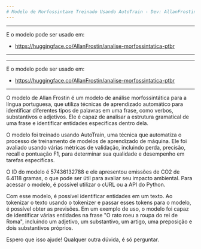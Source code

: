 ```yaml
---
# Modelo de Morfossintaxe Treinado Usando AutoTrain - Dev: AllanFrostin
---
```


---
E o modelo pode ser usado em: 
- https://huggingface.co/AllanFrostin/analise-morfossintatica-ptbr
---

---
E o modelo pode ser usado em: 
- https://huggingface.co/AllanFrostin/analise-morfossintatica-ptbr
---

O modelo de Allan Frostin é um modelo de análise morfossintática para a língua portuguesa, que utiliza técnicas de aprendizado automático para identificar diferentes tipos de palavras em uma frase, como verbos, substantivos e adjetivos. Ele é capaz de analisar a estrutura gramatical de uma frase e identificar entidades específicas dentro dela.

O modelo foi treinado usando AutoTrain, uma técnica que automatiza o processo de treinamento de modelos de aprendizado de máquina. Ele foi avaliado usando várias métricas de validação, incluindo perda, precisão, recall e pontuação F1, para determinar sua qualidade e desempenho em tarefas específicas.

O ID do modelo é 57436132788 e ele apresentou emissões de CO2 de 6.4118 gramas, o que pode ser útil para avaliar seu impacto ambiental. Para acessar o modelo, é possível utilizar o cURL ou a API do Python.

Com esse modelo, é possível identificar entidades em um texto. Ao tokenizar o texto usando o tokenizer e passar esses tokens para o modelo, é possível obter as previsões. Em um exemplo de uso, o modelo foi capaz de identificar várias entidades na frase "O rato roeu a roupa do rei de Roma", incluindo um adjetivo, um substantivo, um artigo, uma preposição e dois substantivos próprios.

Espero que isso ajude! Qualquer outra dúvida, é só perguntar.


``` AllanFrostin
